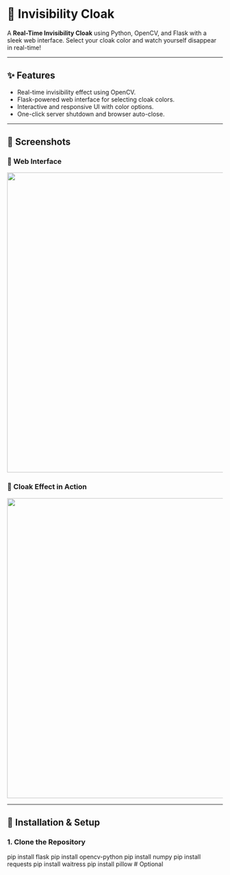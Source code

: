 # 🧥 Invisibility Cloak

A **Real-Time Invisibility Cloak** using Python, OpenCV, and Flask with a sleek web interface. Select your cloak color and watch yourself disappear in real-time!

---

## ✨ **Features**

- Real-time invisibility effect using OpenCV.
- Flask-powered web interface for selecting cloak colors.
- Interactive and responsive UI with color options.
- One-click server shutdown and browser auto-close.

---

## 📸 **Screenshots**

### 🎨 Web Interface
<img src="screenshots/ui.png" width="700"/>

### 🧥 Cloak Effect in Action
<img src="screenshots/cloak-effect.png" width="700"/>

---

## 🚀 **Installation & Setup**

### 1. Clone the Repository

pip install flask
pip install opencv-python
pip install numpy
pip install requests
pip install waitress
pip install pillow  # Optional
